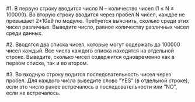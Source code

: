 #1. В первую строку вводится число N – количество чисел (1 ≤ N ≤ 100000). Во вторую строку вводится через пробел 
N чисел, каждое не превышает 2*10e9 по модулю. Требуется выяснить, сколько среди этих чисел различных. 
Выведите число, равное количеству различных чисел среди данных.

#2. Вводятся два списка чисел, которые могут содержать до 100000 чисел каждый. Все числа каждого списка находятся на 
отдельной строке. Выведите, сколько чисел содержится одновременно как в первом списке, так и во втором.

#3. Во входную строку водится последовательность чисел через пробел. Для каждого числа выведите слово 
”YES” (в отдельной строке), если это число ранее встречалось в последовательности или ”NO”, если не встречалось.